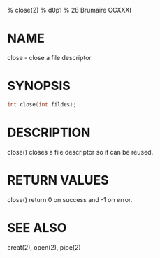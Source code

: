 % close(2)
% d0p1
% 28 Brumaire CCXXXI

# NAME

close - close a file descriptor

# SYNOPSIS

```c
int close(int fildes);
```

# DESCRIPTION

close() closes a file descriptor so it can be reused.

# RETURN VALUES

close() return 0 on success and -1 on error.

# SEE ALSO

creat(2), open(2), pipe(2)
